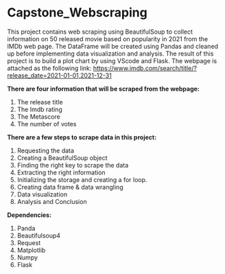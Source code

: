 # Capstone_Webscraping

This project contains web scraping using BeautifulSoup to collect information on 50 released movie based on popularity in 2021 from the IMDb web page. The DataFrame will be created using Pandas and cleaned up before implementing data visualization and analysis. The result of this project is to build a plot chart by using VScode and Flask. The webpage is attached as the following link:
https://www.imdb.com/search/title/?release_date=2021-01-01,2021-12-31

**There are four information that will be scraped from the webpage:**
1. The release title
2. The Imdb rating
3. The Metascore
4. The number of votes

**There are a few steps to scrape data in this project:**
1. Requesting the data
2. Creating a BeautifulSoup object
3. Finding the right key to scrape the data
4. Extracting the right information 
5. Initializing the storage and creating a for loop.
6. Creating data frame & data wrangling
7. Data visualization
8. Analysis and Conclusion

**Dependencies:**
1. Panda
2. Beautifulsoup4
3. Request
4. Matplotlib
5. Numpy
6. Flask
